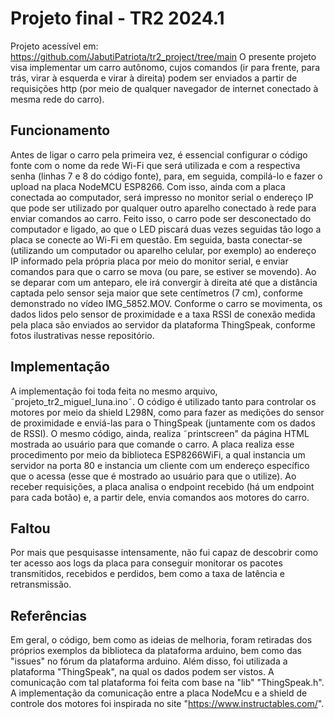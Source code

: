 # Projeto final - TR2 2024.1

Projeto acessível em: https://github.com/JabutiPatriota/tr2_project/tree/main
O presente projeto visa implementar um carro autônomo, cujos comandos (ir para frente, para trás, virar à esquerda e virar à direita) podem ser enviados a partir de requisições http (por meio de qualquer navegador de internet conectado à mesma rede do carro).

## Funcionamento

Antes de ligar o carro pela primeira vez, é essencial configurar o código fonte com o nome da rede Wi-Fi que será utilizada e com a respectiva senha (linhas 7 e 8 do código fonte), para, em seguida, compilá-lo e fazer o upload na placa NodeMCU ESP8266. Com isso, ainda com a placa conectada ao computador, será impresso no monitor serial o endereço IP que pode ser utilizado por qualquer outro aparelho conectado à rede para enviar comandos ao carro. Feito isso, o carro pode ser desconectado do computador e ligado, ao que o LED piscará duas vezes seguidas tão logo a placa se conecte ao Wi-Fi em questão. Em seguida, basta conectar-se (utilizando um computador ou aparelho celular, por exemplo) ao endereço IP informado pela própria placa por meio do monitor serial, e enviar comandos para que o carro se mova (ou pare, se estiver se movendo). Ao se deparar com um anteparo, ele irá convergir à direita até que a distância captada pelo sensor seja maior que sete centímetros (7 cm), conforme demonstrado no vídeo IMG_5852.MOV. Conforme o carro se movimenta, os dados lidos pelo sensor de proximidade e a taxa RSSI de conexão medida pela placa são enviados ao servidor da plataforma ThingSpeak, conforme fotos ilustrativas nesse repositório.

## Implementação

A implementação foi toda feita no mesmo arquivo, ˜projeto_tr2_miguel_luna.ino˜. O código é utilizado tanto para controlar os motores por meio da shield L298N, como para fazer as medições do sensor de proximidade e enviá-las para o ThingSpeak (juntamente com os dados de RSSI). O mesmo código, ainda, realiza ˜printscreen" da página HTML mostrada ao usuário para que comande o carro. A placa realiza esse procedimento por meio da biblioteca ESP8266WiFi, a qual instancia um servidor na porta 80 e instancia um cliente com um endereço específico que o acessa (esse que é mostrado ao usuário para que o utilize). Ao receber requisições, a placa analisa o endpoint recebido (há um endpoint para cada botão) e, a partir dele, envia comandos aos motores do carro.

## Faltou

Por mais que pesquisasse intensamente, não fui capaz de descobrir como ter acesso aos logs da placa para conseguir monitorar os pacotes transmitidos, recebidos e perdidos, bem como a taxa de latência e retransmissão.

## Referências

Em geral, o código, bem como as ideias de melhoria, foram retiradas dos próprios exemplos da biblioteca da plataforma arduino, bem como das "issues" no fórum da plataforma arduino. Além disso, foi utilizada a plataforma "ThingSpeak", na qual os dados podem ser vistos. A comunicação com tal plataforma foi feita com base na "lib" "ThingSpeak.h". A implementação da comunicação entre a placa NodeMcu e a shield de controle dos motores foi inspirada no site "https://www.instructables.com/".
